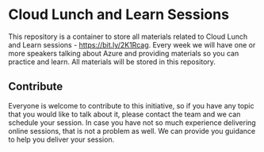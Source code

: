 # Cloud Lunch and Learn Sessions

This repository is a container to store all materials related to Cloud Lunch and Learn sessions - <https://bit.ly/2K1Rcag>.
Every week we will have one or more speakers talking about Azure and providing materials so you can practice and learn. All materials will be stored in this repository.

## Contribute

Everyone is welcome to contribute to this initiative, so if you have any topic that you would like to talk about it, please contact the team and we can schedule your session. In case you have not so much experience delivering online sessions, that is not a problem as well. We can provide you guidance to help you deliver your session.
